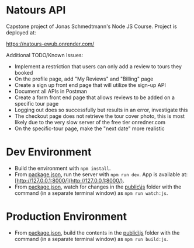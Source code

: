 # Natours API

Capstone project of Jonas Schmedtmann's Node JS Course. Project is deployed at:

https://natours-ewub.onrender.com/

Additional TODO/Known Issues:

- Implement a restriction that users can only add a review to tours they booked
- On the profile page, add "My Reviews" and "Billing" page
- Create a sign up front end page that will utilize the sign-up API
- Document all APIs in Postman
- Create a form front end page that allows reviews to be added on a specific tour page
- Logging out does so successfully but results in an error, investigate this
- The checkout page does not retrieve the tour cover photo, this is most likely due to the very slow server of the free tier onredner.com
- On the specific-tour page, make the "next date" more realistic

# Dev Environment

- Build the environment with `npm install`.
- From [package.json](package.json), run the server with `npm run dev`. App is available at: [http://127.0.0.1:8000/](http://127.0.0.1:8000/).
- From [package.json](package.json), watch for changes in the [public\js](public\js) folder with the command (in a separate terminal window) as `npm run watch:js`.

# Production Environment

- From [package.json](package.json), build the contents in the [public\js](public\js) folder with the command (in a separate terminal window) as `npm run build:js`.
